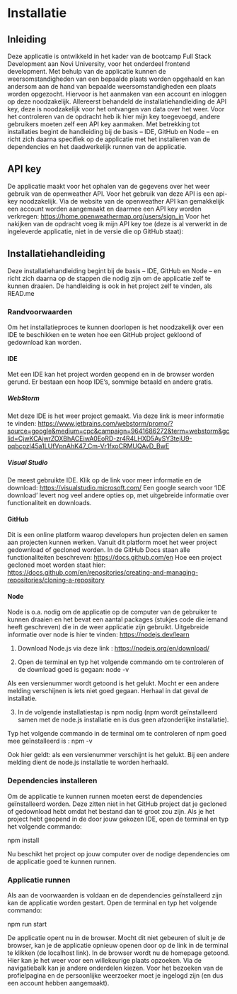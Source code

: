 #	Installatie


## Inleiding

Deze applicatie is ontwikkeld in het kader van de bootcamp Full Stack Development aan Novi University, voor het onderdeel frontend development.
Met behulp van de applicatie kunnen de weersomstandigheden van een bepaalde plaats worden opgehaald en kan andersom aan de hand van bepaalde weersomstandigheden een plaats worden opgezocht. Hiervoor is het aanmaken van een account en inloggen op deze noodzakelijk.
Allereerst behandeld de installatiehandleiding de API key, deze is noodzakelijk voor het ontvangen van data over het weer. Voor het controleren van de opdracht heb ik hier mijn key toegevoegd, andere gebruikers moeten zelf een API key aanmaken.
Met betrekking tot installaties begint de handleiding bij de basis – IDE, GitHub en Node – en richt zich daarna specifiek  op de applicatie met het installeren van de dependencies en het daadwerkelijk runnen van de applicatie.


##  API key

De applicatie maakt voor het ophalen van de gegevens over het weer gebruik van de openweather API. Voor het gebruik van deze API is een api- key noodzakelijk. Via de website van de openweather API kan gemakkelijk een account worden aangemaakt en daarmee een API key worden verkregen: https://home.openweathermap.org/users/sign_in
Voor het nakijken van de opdracht voeg ik mijn API key toe (deze is al verwerkt in de ingeleverde applicatie, niet in de versie die op GitHub staat):


## Installatiehandleiding

Deze installatiehandleiding begint bij de basis – IDE, GitHub en Node – en richt zich daarna op de stappen die nodig zijn om de applicatie zelf te kunnen draaien. De handleiding is ook in het project zelf te vinden, als READ.me


### Randvoorwaarden

Om het installatieproces te kunnen doorlopen is het noodzakelijk over een IDE te beschikken en te weten hoe een GitHub project gekloond of gedownload kan worden.


#### IDE

Met een IDE kan het project worden geopend en in de browser worden gerund. Er bestaan een hoop IDE’s, sommige betaald en andere gratis.

##### WebStorm

Met deze IDE is het weer project gemaakt. Via deze link is meer informatie te vinden:
https://www.jetbrains.com/webstorm/promo/?source=google&medium=cpc&campaign=9641686272&term=webstorm&gclid=CjwKCAjwrZOXBhACEiwA0EoRD-zr4R4LHXD5AySY3tejU9-pqbcpzl45a1LUfVpnAhK47_Cm-Vr1fxoCRMUQAvD_BwE

##### Visual Studio

De meest gebruikte IDE. Klik op de link voor meer informatie en de download:
https://visualstudio.microsoft.com/
Een google search voor ‘IDE download’ levert nog veel andere opties op, met uitgebreide informatie over functionaliteit en downloads.


#### GitHub

Dit is een online platform waarop developers hun projecten delen en samen aan projecten kunnen werken. Vanuit dit platform moet het weer project gedownload of gecloned worden.
In de GitHub Docs staan alle functionaliteiten beschreven: https://docs.github.com/en Hoe een project gecloned moet worden staat hier: https://docs.github.com/en/repositories/creating-and-managing-repositories/cloning-a-repository


#### Node

Node is o.a. nodig om de applicatie op de computer van de gebruiker te kunnen draaien en het bevat een aantal packages (stukjes code die iemand heeft geschreven) die in de weer applicatie zijn gebruikt. Uitgebreide informatie over node is hier te vinden: https://nodejs.dev/learn

1.	Download Node.js via deze link : https://nodejs.org/en/download/

2.	Open de terminal en typ het volgende commando om te controleren of de download goed is gegaan: 	node -v

Als een versienummer wordt getoond is het gelukt. Mocht er een andere melding verschijnen is iets niet goed gegaan. Herhaal in dat geval de installatie.

3.	In de volgende installatiestap is npm nodig (npm wordt geïnstalleerd samen met de node.js installatie en is dus geen afzonderlijke installatie).

Typ het volgende commando in de terminal om te controleren of npm goed mee geïnstalleerd is :	npm -v

Ook hier geldt: als een versienummer verschijnt is het gelukt. Bij een andere melding dient de node.js installatie te worden herhaald.


### Dependencies installeren

Om de applicatie te kunnen runnen moeten eerst de dependencies geïnstalleerd worden. Deze zitten niet in het GitHub project dat je gecloned of gedownload hebt omdat het bestand dan té groot zou zijn. Als je het project hebt geopend in de door jouw gekozen IDE, open de terminal en typ het volgende commando:

npm install

Nu beschikt het project op jouw computer over de nodige dependencies om de applicatie goed te kunnen runnen.


### Applicatie runnen

Als aan de voorwaarden is voldaan en de dependencies geïnstalleerd zijn kan de applicatie worden gestart. Open de terminal en typ het volgende commando:

npm run start

De applicatie opent nu in de browser. Mocht dit niet gebeuren of sluit je de browser, kan je de applicatie opnieuw openen door op de link in  de terminal te klikken (de localhost link).
In de browser wordt nu de homepage getoond. Hier kan je het weer voor een willekeurige plaats opzoeken. Via de navigatiebalk kan je andere onderdelen kiezen. Voor het bezoeken van de profielpagina en de persoonlijke weerzoeker moet je ingelogd zijn (en dus een account hebben aangemaakt).
